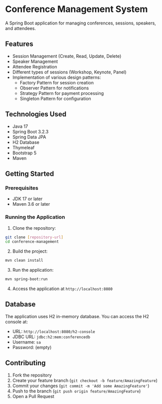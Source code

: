 # Conference Management System

A Spring Boot application for managing conferences, sessions, speakers, and attendees.

## Features

- Session Management (Create, Read, Update, Delete)
- Speaker Management
- Attendee Registration
- Different types of sessions (Workshop, Keynote, Panel)
- Implementation of various design patterns:
  - Factory Pattern for session creation
  - Observer Pattern for notifications
  - Strategy Pattern for payment processing
  - Singleton Pattern for configuration

## Technologies Used

- Java 17
- Spring Boot 3.2.3
- Spring Data JPA
- H2 Database
- Thymeleaf
- Bootstrap 5
- Maven

## Getting Started

### Prerequisites

- JDK 17 or later
- Maven 3.6 or later

### Running the Application

1. Clone the repository:
```bash
git clone [repository-url]
cd conference-management
```

2. Build the project:
```bash
mvn clean install
```

3. Run the application:
```bash
mvn spring-boot:run
```

4. Access the application at `http://localhost:8080`

## Database

The application uses H2 in-memory database. You can access the H2 console at:
- URL: `http://localhost:8080/h2-console`
- JDBC URL: `jdbc:h2:mem:conferencedb`
- Username: `sa`
- Password: (empty)

## Contributing

1. Fork the repository
2. Create your feature branch (`git checkout -b feature/AmazingFeature`)
3. Commit your changes (`git commit -m 'Add some AmazingFeature'`)
4. Push to the branch (`git push origin feature/AmazingFeature`)
5. Open a Pull Request 